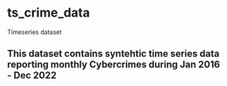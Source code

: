 # ts_crime_data
Timeseries dataset

## This dataset contains syntehtic time series data reporting monthly Cybercrimes during Jan 2016 - Dec 2022
